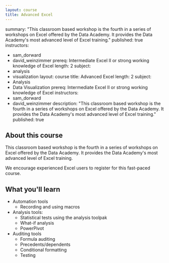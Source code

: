 ```yaml
---
layout: course
title: Advanced Excel
---
```



summary: "This classroom based workshop is the fourth in a series of workshops on Excel offered by the Data Academy.  It provides the Data Academy's most advanced level of Excel training."
published: true
instructors:
  - sam_dorward
  - david_weinzimmer
prereq: Intermediate Excel II or strong working knowledge of Excel
length: 2
subject:
  - analysis
  - visualization
layout: course
title: Advanced Excel
length: 2
subject: 
  - Analysis
  - Data Visualization
prereq: Intermediate Excel II or strong working knowledge of Excel
instructors: 
  - sam_dorward
  - david_weinzimmer
description: "This classroom based workshop is the fourth in a series of workshops on Excel offered by the Data Academy.  It provides the Data Academy's most advanced level of Excel training."
published: true


## About this course
This classroom based workshop is the fourth in a series of workshops on Excel offered by the Data Academy.  It provides the Data Academy's most advanced level of Excel training.  

We encourage experienced Excel users to register for this fast-paced course.

## What you'll learn

- Automation tools
	- Recording and using macros
- Analysis tools:
	- Statistical tests using the analysis toolpak
	- What-if analysis	
	- PowerPivot
- Auditing tools
	- Formula auditing
	- Precedents/dependents
	- Conditional formatting
    - Testing

